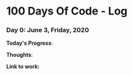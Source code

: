 # 100 Days Of Code - Log

### Day 0: June 3, Friday, 2020 

**Today's Progress**: 

**Thoughts**: 

**Link to work:** 

